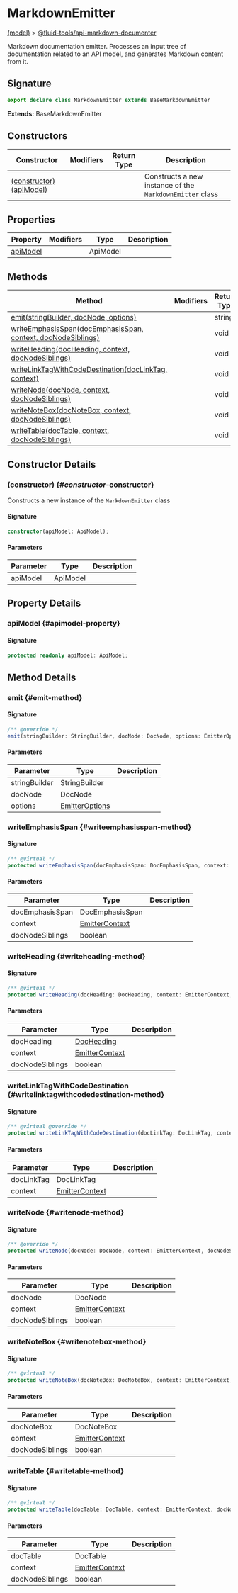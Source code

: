 
# MarkdownEmitter

[(model)](./index) &gt; [@fluid-tools/api-markdown-documenter](./api-markdown-documenter)

Markdown documentation emitter. Processes an input tree of documentation related to an API model, and generates Markdown content from it.

## Signature

```typescript
export declare class MarkdownEmitter extends BaseMarkdownEmitter 
```
<b>Extends:</b> BaseMarkdownEmitter


## Constructors

|  Constructor | Modifiers | Return Type | Description |
|  --- | --- | --- | --- |
|  [(constructor)(apiModel)](./api-markdown-documenter/markdownemitter-class#_constructor_-constructor) |  |  | Constructs a new instance of the <code>MarkdownEmitter</code> class |

## Properties

|  Property | Modifiers | Type | Description |
|  --- | --- | --- | --- |
|  [apiModel](./api-markdown-documenter/markdownemitter-class#apimodel-property) |  | ApiModel |  |

## Methods

|  Method | Modifiers | Return Type | Description |
|  --- | --- | --- | --- |
|  [emit(stringBuilder, docNode, options)](./api-markdown-documenter/markdownemitter-class#emit-method) |  | string |  |
|  [writeEmphasisSpan(docEmphasisSpan, context, docNodeSiblings)](./api-markdown-documenter/markdownemitter-class#writeemphasisspan-method) |  | void |  |
|  [writeHeading(docHeading, context, docNodeSiblings)](./api-markdown-documenter/markdownemitter-class#writeheading-method) |  | void |  |
|  [writeLinkTagWithCodeDestination(docLinkTag, context)](./api-markdown-documenter/markdownemitter-class#writelinktagwithcodedestination-method) |  | void |  |
|  [writeNode(docNode, context, docNodeSiblings)](./api-markdown-documenter/markdownemitter-class#writenode-method) |  | void |  |
|  [writeNoteBox(docNoteBox, context, docNodeSiblings)](./api-markdown-documenter/markdownemitter-class#writenotebox-method) |  | void |  |
|  [writeTable(docTable, context, docNodeSiblings)](./api-markdown-documenter/markdownemitter-class#writetable-method) |  | void |  |

## Constructor Details

### (constructor) {#_constructor_-constructor}

Constructs a new instance of the `MarkdownEmitter` class

#### Signature

```typescript
constructor(apiModel: ApiModel);
```

#### Parameters

|  Parameter | Type | Description |
|  --- | --- | --- |
|  apiModel | ApiModel |  |

## Property Details

### apiModel {#apimodel-property}

#### Signature

```typescript
protected readonly apiModel: ApiModel;
```

## Method Details

### emit {#emit-method}


#### Signature

```typescript
/** @override */
emit(stringBuilder: StringBuilder, docNode: DocNode, options: EmitterOptions): string;
```

#### Parameters

|  Parameter | Type | Description |
|  --- | --- | --- |
|  stringBuilder | StringBuilder |  |
|  docNode | DocNode |  |
|  options | [EmitterOptions](./api-markdown-documenter/emitteroptions-interface) |  |

### writeEmphasisSpan {#writeemphasisspan-method}


#### Signature

```typescript
/** @virtual */
protected writeEmphasisSpan(docEmphasisSpan: DocEmphasisSpan, context: EmitterContext, docNodeSiblings: boolean): void;
```

#### Parameters

|  Parameter | Type | Description |
|  --- | --- | --- |
|  docEmphasisSpan | DocEmphasisSpan |  |
|  context | [EmitterContext](./api-markdown-documenter#emittercontext-typealias) |  |
|  docNodeSiblings | boolean |  |

### writeHeading {#writeheading-method}


#### Signature

```typescript
/** @virtual */
protected writeHeading(docHeading: DocHeading, context: EmitterContext, docNodeSiblings: boolean): void;
```

#### Parameters

|  Parameter | Type | Description |
|  --- | --- | --- |
|  docHeading | [DocHeading](./api-markdown-documenter/docheading-class) |  |
|  context | [EmitterContext](./api-markdown-documenter#emittercontext-typealias) |  |
|  docNodeSiblings | boolean |  |

### writeLinkTagWithCodeDestination {#writelinktagwithcodedestination-method}


#### Signature

```typescript
/** @virtual @override */
protected writeLinkTagWithCodeDestination(docLinkTag: DocLinkTag, context: EmitterContext): void;
```

#### Parameters

|  Parameter | Type | Description |
|  --- | --- | --- |
|  docLinkTag | DocLinkTag |  |
|  context | [EmitterContext](./api-markdown-documenter#emittercontext-typealias) |  |

### writeNode {#writenode-method}


#### Signature

```typescript
/** @override */
protected writeNode(docNode: DocNode, context: EmitterContext, docNodeSiblings: boolean): void;
```

#### Parameters

|  Parameter | Type | Description |
|  --- | --- | --- |
|  docNode | DocNode |  |
|  context | [EmitterContext](./api-markdown-documenter#emittercontext-typealias) |  |
|  docNodeSiblings | boolean |  |

### writeNoteBox {#writenotebox-method}


#### Signature

```typescript
/** @virtual */
protected writeNoteBox(docNoteBox: DocNoteBox, context: EmitterContext, docNodeSiblings: boolean): void;
```

#### Parameters

|  Parameter | Type | Description |
|  --- | --- | --- |
|  docNoteBox | DocNoteBox |  |
|  context | [EmitterContext](./api-markdown-documenter#emittercontext-typealias) |  |
|  docNodeSiblings | boolean |  |

### writeTable {#writetable-method}


#### Signature

```typescript
/** @virtual */
protected writeTable(docTable: DocTable, context: EmitterContext, docNodeSiblings: boolean): void;
```

#### Parameters

|  Parameter | Type | Description |
|  --- | --- | --- |
|  docTable | DocTable |  |
|  context | [EmitterContext](./api-markdown-documenter#emittercontext-typealias) |  |
|  docNodeSiblings | boolean |  |

